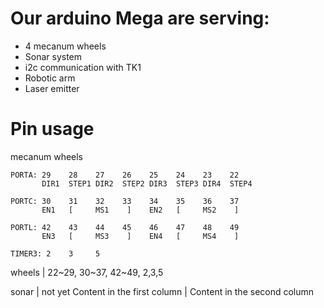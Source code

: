 
# Our arduino Mega are serving:
* 4 mecanum wheels
* Sonar system
* i2c communication with TK1
* Robotic arm
* Laser emitter

# Pin usage
mecanum wheels
``` 
PORTA: 29    28    27    26    25    24    23    22
       DIR1  STEP1 DIR2  STEP2 DIR3  STEP3 DIR4  STEP4

PORTC: 30    31    32    33    34    35    36    37
       EN1   [     MS1    ]    EN2   [     MS2    ]

PORTL: 42    43    44    45    46    47    48    49
       EN3   [     MS3    ]    EN4   [     MS4    ]

TIMER3: 2    3     5
```

wheels | 22~29, 30~37, 42~49, 2,3,5

sonar | not yet
Content in the first column | Content in the second column
